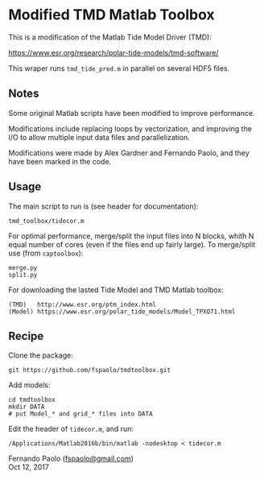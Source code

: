 # Modified TMD Matlab Toolbox

This is a modification of the Matlab Tide Model Driver (TMD):

https://www.esr.org/research/polar-tide-models/tmd-software/

This wraper runs `tmd_tide_pred.m` in parallel on several HDF5 files.

## Notes

Some original Matlab scripts have been modified to improve performance.

Modifications include replacing loops by vectorization, and improving
the I/O to allow multiple input data files and parallelization.

Modifications were made by Alex Gardner and Fernando Paolo, and they
have been marked in the code.

## Usage

The main script to run is (see header for documentation):

    tmd_toolbox/tidecor.m 

For optimal performance, merge/split the input files into N blocks, whith
N equal number of cores (even if the files end up fairly large).
To merge/split use (from `captoolbox`):

    merge.py 
    split.py

For downloading the lasted Tide Model and TMD Matlab toolbox:

    (TMD)   http://www.esr.org/ptm_index.html  
    (Model) https://www.esr.org/polar_tide_models/Model_TPXO71.html

## Recipe

Clone the package:

    git https://github.com/fspaolo/tmdtoolbox.git

Add models:

    cd tmdtoolbox
    mkdir DATA
    # put Model_* and grid_* files into DATA

Edit the header of `tidecor.m`, and run:

    /Applications/Matlab2016b/bin/matlab -nodesktop < tidecor.m


Fernando Paolo (fspaolo@gmail.com)  
Oct 12, 2017
